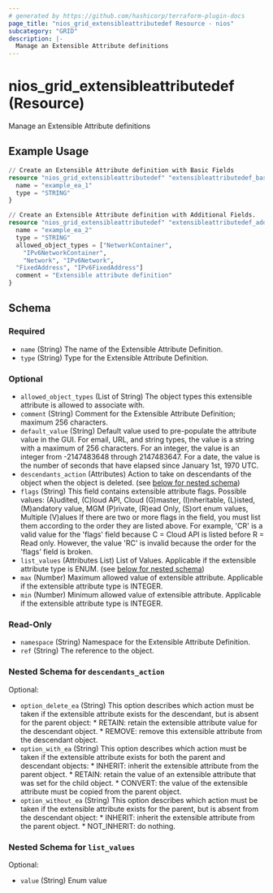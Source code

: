 ```yaml
---
# generated by https://github.com/hashicorp/terraform-plugin-docs
page_title: "nios_grid_extensibleattributedef Resource - nios"
subcategory: "GRID"
description: |-
  Manage an Extensible Attribute definitions
---
```


# nios_grid_extensibleattributedef (Resource)

Manage an Extensible Attribute definitions

## Example Usage

```terraform
// Create an Extensible Attribute definition with Basic Fields
resource "nios_grid_extensibleattributedef" "extensibleattributedef_basic_fields" {
  name = "example_ea_1"
  type = "STRING"
}

// Create an Extensible Attribute definition with Additional Fields.
resource "nios_grid_extensibleattributedef" "extensibleattributedef_additional_fields" {
  name = "example_ea_2"
  type = "STRING"
  allowed_object_types = ["NetworkContainer",
    "IPv6NetworkContainer",
    "Network", "IPv6Network",
  "FixedAddress", "IPv6FixedAddress"]
  comment = "Extensible attribute definition"
}
```

<!-- schema generated by tfplugindocs -->
## Schema

### Required

- `name` (String) The name of the Extensible Attribute Definition.
- `type` (String) Type for the Extensible Attribute Definition.

### Optional

- `allowed_object_types` (List of String) The object types this extensible attribute is allowed to associate with.
- `comment` (String) Comment for the Extensible Attribute Definition; maximum 256 characters.
- `default_value` (String) Default value used to pre-populate the attribute value in the GUI. For email, URL, and string types, the value is a string with a maximum of 256 characters. For an integer, the value is an integer from -2147483648 through 2147483647. For a date, the value is the number of seconds that have elapsed since January 1st, 1970 UTC.
- `descendants_action` (Attributes) Action to take on descendants of the object when the object is deleted. (see [below for nested schema](#nestedatt--descendants_action))
- `flags` (String) This field contains extensible attribute flags. Possible values: (A)udited, (C)loud API, Cloud (G)master, (I)nheritable, (L)isted, (M)andatory value, MGM (P)rivate, (R)ead Only, (S)ort enum values, Multiple (V)alues If there are two or more flags in the field, you must list them according to the order they are listed above. For example, 'CR' is a valid value for the 'flags' field because C = Cloud API is listed before R = Read only. However, the value 'RC' is invalid because the order for the 'flags' field is broken.
- `list_values` (Attributes List) List of Values. Applicable if the extensible attribute type is ENUM. (see [below for nested schema](#nestedatt--list_values))
- `max` (Number) Maximum allowed value of extensible attribute. Applicable if the extensible attribute type is INTEGER.
- `min` (Number) Minimum allowed value of extensible attribute. Applicable if the extensible attribute type is INTEGER.

### Read-Only

- `namespace` (String) Namespace for the Extensible Attribute Definition.
- `ref` (String) The reference to the object.

<a id="nestedatt--descendants_action"></a>
### Nested Schema for `descendants_action`

Optional:

- `option_delete_ea` (String) This option describes which action must be taken if the extensible attribute exists for the descendant, but is absent for the parent object: * RETAIN: retain the extensible attribute value for the descendant object. * REMOVE: remove this extensible attribute from the descendant object.
- `option_with_ea` (String) This option describes which action must be taken if the extensible attribute exists for both the parent and descendant objects: * INHERIT: inherit the extensible attribute from the parent object. * RETAIN: retain the value of an extensible attribute that was set for the child object. * CONVERT: the value of the extensible attribute must be copied from the parent object.
- `option_without_ea` (String) This option describes which action must be taken if the extensible attribute exists for the parent, but is absent from the descendant object: * INHERIT: inherit the extensible attribute from the parent object. * NOT_INHERIT: do nothing.


<a id="nestedatt--list_values"></a>
### Nested Schema for `list_values`

Optional:

- `value` (String) Enum value
